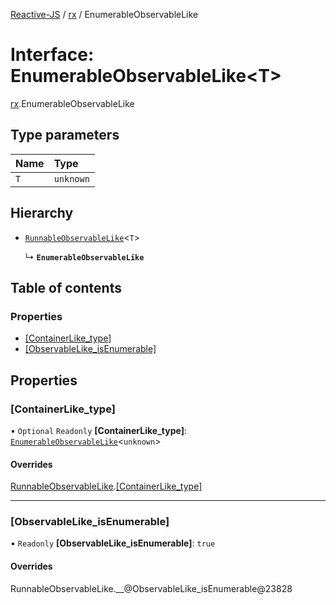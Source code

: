 [Reactive-JS](../README.md) / [rx](../modules/rx.md) / EnumerableObservableLike

# Interface: EnumerableObservableLike<T\>

[rx](../modules/rx.md).EnumerableObservableLike

## Type parameters

| Name | Type |
| :------ | :------ |
| `T` | `unknown` |

## Hierarchy

- [`RunnableObservableLike`](rx.RunnableObservableLike.md)<`T`\>

  ↳ **`EnumerableObservableLike`**

## Table of contents

### Properties

- [[ContainerLike\_type]](rx.EnumerableObservableLike.md#[containerlike_type])
- [[ObservableLike\_isEnumerable]](rx.EnumerableObservableLike.md#[observablelike_isenumerable])

## Properties

### [ContainerLike\_type]

• `Optional` `Readonly` **[ContainerLike\_type]**: [`EnumerableObservableLike`](rx.EnumerableObservableLike.md)<`unknown`\>

#### Overrides

[RunnableObservableLike](rx.RunnableObservableLike.md).[[ContainerLike_type]](rx.RunnableObservableLike.md#[containerlike_type])

___

### [ObservableLike\_isEnumerable]

• `Readonly` **[ObservableLike\_isEnumerable]**: ``true``

#### Overrides

RunnableObservableLike.\_\_@ObservableLike\_isEnumerable@23828
